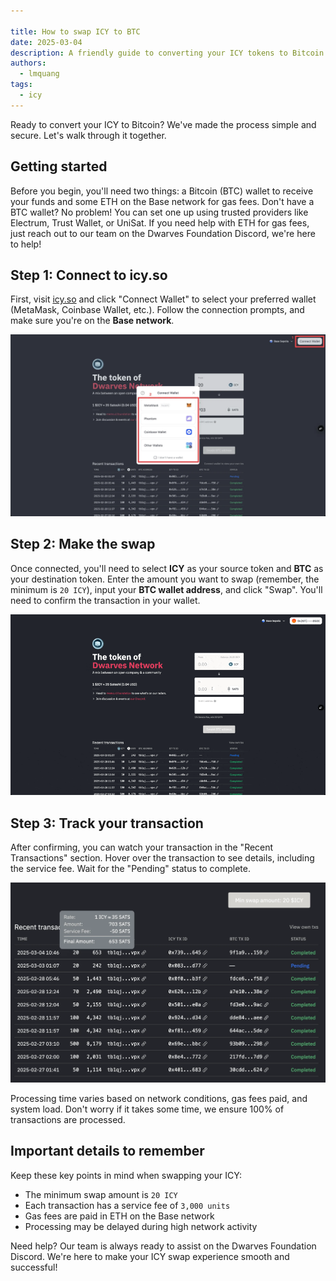```yaml
---

title: How to swap ICY to BTC
date: 2025-03-04
description: A friendly guide to converting your ICY tokens to Bitcoin (BTC) using our platform. We'll walk you through the process step by step, from wallet setup to transaction monitoring.
authors:
  - lmquang
tags:
  - icy
---
```


Ready to convert your ICY to Bitcoin? We've made the process simple and secure. Let's walk through it together.

## Getting started

Before you begin, you'll need two things: a Bitcoin (BTC) wallet to receive your funds and some ETH on the Base network for gas fees. Don't have a BTC wallet? No problem! You can set one up using trusted providers like Electrum, Trust Wallet, or UniSat. If you need help with ETH for gas fees, just reach out to our team on the Dwarves Foundation Discord, we're here to help!

## Step 1: Connect to icy.so

First, visit [icy.so](https://icy.so) and click "Connect Wallet" to select your preferred wallet (MetaMask, Coinbase Wallet, etc.). Follow the connection prompts, and make sure you're on the **Base network**.

![Connect wallet interface showing the wallet connection button and network selection](assets/icy-swap-connect-wallet.webp)

## Step 2: Make the swap

Once connected, you'll need to select **ICY** as your source token and **BTC** as your destination token. Enter the amount you want to swap (remember, the minimum is `20 ICY`), input your **BTC wallet address**, and click "Swap". You'll need to confirm the transaction in your wallet.

![Animated demonstration of the swap process on icy.so](assets/icy-swap-process.gif)

## Step 3: Track your transaction

After confirming, you can watch your transaction in the "Recent Transactions" section. Hover over the transaction to see details, including the service fee. Wait for the "Pending" status to complete.

![Transaction tracking interface showing pending status and service fee details](assets/icy-swap-transaction-status.webp)

Processing time varies based on network conditions, gas fees paid, and system load. Don't worry if it takes some time, we ensure 100% of transactions are processed.

## Important details to remember

Keep these key points in mind when swapping your ICY:

- The minimum swap amount is `20 ICY`
- Each transaction has a service fee of `3,000 units`
- Gas fees are paid in ETH on the Base network
- Processing may be delayed during high network activity

Need help? Our team is always ready to assist on the Dwarves Foundation Discord. We're here to make your ICY swap experience smooth and successful!

